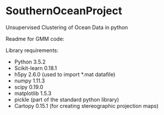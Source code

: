 # SouthernOceanProject

Unsupervised Clustering of Ocean Data in python

Readme for GMM code:

Library requirements:
- Python 3.5.2
- Scikit-learn 0.18.1
- h5py 2.6.0 (used to import *.mat datafile)
- numpy 1.11.3
- scipy 0.19.0
- matplotlib 1.5.3
- pickle (part of the standard python library)
- Cartopy 0.15.1 (for creating stereographic projection maps)

